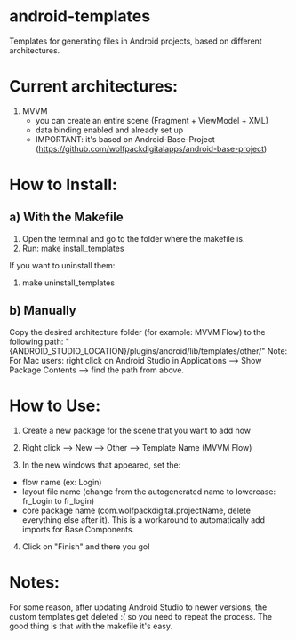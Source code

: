 # android-templates

Templates for generating files in Android projects, based on different architectures.

# Current architectures:
1) MVVM
    - you can create an entire scene (Fragment + ViewModel + XML)
    - data binding enabled and already set up
    - IMPORTANT: it's based on Android-Base-Project
    (https://github.com/wolfpackdigitalapps/android-base-project)
    
# How to Install:

## a) With the Makefile

1) Open the terminal and go to the folder where the makefile is.
2) Run: make install_templates

If you want to uninstall them:
1) make uninstall_templates

## b) Manually

Copy the desired architecture folder (for example: MVVM Flow) to the following path:
"{ANDROID_STUDIO_LOCATION}/plugins/android/lib/templates/other/"
Note: For Mac users: right click on Android Studio in Applications --> Show Package Contents --> find the path from above.


# How to Use:

1) Create a new package for the scene that you want to add now

2) Right click --> New --> Other --> Template Name (MVVM Flow)

3) In the new windows that appeared, set the:
- flow name (ex: Login)
- layout file name (change from the autogenerated name to lowercase: fr_Login to fr_login)
- core package name (com.wolfpackdigital.projectName, delete everything else after it). This is a workaround to automatically add imports for Base Components.

4) Click on "Finish" and there you go!


# Notes:

For some reason, after updating Android Studio to newer versions, the custom templates get deleted :( so you need to repeat the process. The good thing is that with the makefile it's easy.

